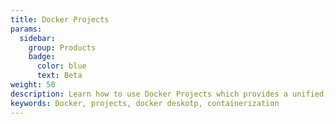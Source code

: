 ```yaml
---
title: Docker Projects
params:
  sidebar:
    group: Products
    badge:
      color: blue
      text: Beta
weight: 50
description: Learn how to use Docker Projects which provides a unified, project-based workflow to run your containerized projects. 
keywords: Docker, projects, docker deskotp, containerization
---
```


